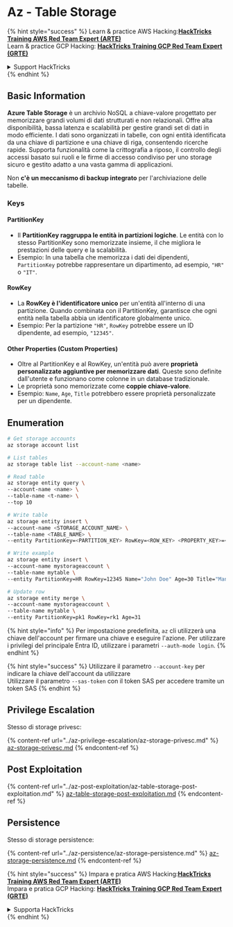 # Az - Table Storage

{% hint style="success" %}
Learn & practice AWS Hacking:<img src="../../../.gitbook/assets/image (1) (1) (1) (1).png" alt="" data-size="line">[**HackTricks Training AWS Red Team Expert (ARTE)**](https://training.hacktricks.xyz/courses/arte)<img src="../../../.gitbook/assets/image (1) (1) (1) (1).png" alt="" data-size="line">\
Learn & practice GCP Hacking: <img src="../../../.gitbook/assets/image (2) (1).png" alt="" data-size="line">[**HackTricks Training GCP Red Team Expert (GRTE)**<img src="../../../.gitbook/assets/image (2) (1).png" alt="" data-size="line">](https://training.hacktricks.xyz/courses/grte)

<details>

<summary>Support HackTricks</summary>

* Check the [**subscription plans**](https://github.com/sponsors/carlospolop)!
* **Join the** 💬 [**Discord group**](https://discord.gg/hRep4RUj7f) or the [**telegram group**](https://t.me/peass) or **follow** us on **Twitter** 🐦 [**@hacktricks\_live**](https://twitter.com/hacktricks_live)**.**
* **Share hacking tricks by submitting PRs to the** [**HackTricks**](https://github.com/carlospolop/hacktricks) and [**HackTricks Cloud**](https://github.com/carlospolop/hacktricks-cloud) github repos.

</details>
{% endhint %}

## Basic Information

**Azure Table Storage** è un archivio NoSQL a chiave-valore progettato per memorizzare grandi volumi di dati strutturati e non relazionali. Offre alta disponibilità, bassa latenza e scalabilità per gestire grandi set di dati in modo efficiente. I dati sono organizzati in tabelle, con ogni entità identificata da una chiave di partizione e una chiave di riga, consentendo ricerche rapide. Supporta funzionalità come la crittografia a riposo, il controllo degli accessi basato sui ruoli e le firme di accesso condiviso per uno storage sicuro e gestito adatto a una vasta gamma di applicazioni.

Non **c'è un meccanismo di backup integrato** per l'archiviazione delle tabelle.

### Keys

#### **PartitionKey**

* Il **PartitionKey raggruppa le entità in partizioni logiche**. Le entità con lo stesso PartitionKey sono memorizzate insieme, il che migliora le prestazioni delle query e la scalabilità.
* Esempio: In una tabella che memorizza i dati dei dipendenti, `PartitionKey` potrebbe rappresentare un dipartimento, ad esempio, `"HR"` o `"IT"`.

#### **RowKey**

* La **RowKey è l'identificatore unico** per un'entità all'interno di una partizione. Quando combinata con il PartitionKey, garantisce che ogni entità nella tabella abbia un identificatore globalmente unico.
* Esempio: Per la partizione `"HR"`, `RowKey` potrebbe essere un ID dipendente, ad esempio, `"12345"`.

#### **Other Properties (Custom Properties)**

* Oltre al PartitionKey e al RowKey, un'entità può avere **proprietà personalizzate aggiuntive per memorizzare dati**. Queste sono definite dall'utente e funzionano come colonne in un database tradizionale.
* Le proprietà sono memorizzate come **coppie chiave-valore**.
* Esempio: `Name`, `Age`, `Title` potrebbero essere proprietà personalizzate per un dipendente.

## Enumeration
```bash
# Get storage accounts
az storage account list

# List tables
az storage table list --account-name <name>

# Read table
az storage entity query \
--account-name <name> \
--table-name <t-name> \
--top 10

# Write table
az storage entity insert \
--account-name <STORAGE_ACCOUNT_NAME> \
--table-name <TABLE_NAME> \
--entity PartitionKey=<PARTITION_KEY> RowKey=<ROW_KEY> <PROPERTY_KEY>=<PROPERTY_VALUE>

# Write example
az storage entity insert \
--account-name mystorageaccount \
--table-name mytable \
--entity PartitionKey=HR RowKey=12345 Name="John Doe" Age=30 Title="Manager"

# Update row
az storage entity merge \
--account-name mystorageaccount \
--table-name mytable \
--entity PartitionKey=pk1 RowKey=rk1 Age=31
```
{% hint style="info" %}
Per impostazione predefinita, `az` cli utilizzerà una chiave dell'account per firmare una chiave e eseguire l'azione. Per utilizzare i privilegi del principale Entra ID, utilizzare i parametri `--auth-mode login`.
{% endhint %}

{% hint style="success" %}
Utilizzare il parametro `--account-key` per indicare la chiave dell'account da utilizzare\
Utilizzare il parametro `--sas-token` con il token SAS per accedere tramite un token SAS
{% endhint %}

## Privilege Escalation

Stesso di storage privesc:

{% content-ref url="../az-privilege-escalation/az-storage-privesc.md" %}
[az-storage-privesc.md](../az-privilege-escalation/az-storage-privesc.md)
{% endcontent-ref %}

## Post Exploitation

{% content-ref url="../az-post-exploitation/az-table-storage-post-exploitation.md" %}
[az-table-storage-post-exploitation.md](../az-post-exploitation/az-table-storage-post-exploitation.md)
{% endcontent-ref %}

## Persistence

Stesso di storage persistence:

{% content-ref url="../az-persistence/az-storage-persistence.md" %}
[az-storage-persistence.md](../az-persistence/az-storage-persistence.md)
{% endcontent-ref %}

{% hint style="success" %}
Impara e pratica AWS Hacking:<img src="../../../.gitbook/assets/image (1) (1) (1) (1).png" alt="" data-size="line">[**HackTricks Training AWS Red Team Expert (ARTE)**](https://training.hacktricks.xyz/courses/arte)<img src="../../../.gitbook/assets/image (1) (1) (1) (1).png" alt="" data-size="line">\
Impara e pratica GCP Hacking: <img src="../../../.gitbook/assets/image (2) (1).png" alt="" data-size="line">[**HackTricks Training GCP Red Team Expert (GRTE)**<img src="../../../.gitbook/assets/image (2) (1).png" alt="" data-size="line">](https://training.hacktricks.xyz/courses/grte)

<details>

<summary>Supporta HackTricks</summary>

* Controlla i [**piani di abbonamento**](https://github.com/sponsors/carlospolop)!
* **Unisciti al** 💬 [**gruppo Discord**](https://discord.gg/hRep4RUj7f) o al [**gruppo telegram**](https://t.me/peass) o **seguici** su **Twitter** 🐦 [**@hacktricks\_live**](https://twitter.com/hacktricks_live)**.**
* **Condividi trucchi di hacking inviando PR ai** [**HackTricks**](https://github.com/carlospolop/hacktricks) e [**HackTricks Cloud**](https://github.com/carlospolop/hacktricks-cloud) repos di github.

</details>
{% endhint %}
